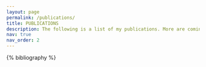 ```yaml
---
layout: page
permalink: /publications/
title: PUBLICATIONS
description: The following is a list of my publications. More are coming very soon!
nav: true
nav_order: 2
---
```


<!-- _pages/publications.md -->
<div class="publications">

{% bibliography %}

</div>
